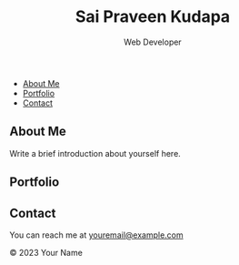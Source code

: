 
<!DOCTYPE html>
<html lang="en">
<head>
    <meta charset="UTF-8">
    <meta name="viewport" content="width=device-width, initial-scale=1.0">
    <title>Your Portfolio</title>
    <link rel="stylesheet" href="Style.css"> <!-- Link to your CSS file (if any) -->
</head>
<body>
    <header>
        <h1>Sai Praveen Kudapa</h1>
        <p>Web Developer</p>
    </header>
    <nav>
        <ul>
            <li><a href="#about">About Me</a></li>
            <li><a href="#portfolio">Portfolio</a></li>
            <li><a href="#contact">Contact</a></li>
        </ul>
    </nav>
    <section id="about">
        <h2>About Me</h2>
        <p>Write a brief introduction about yourself here.</p>
    </section>
    <section id="portfolio">
        <h2>Portfolio</h2>
        <!-- Add your portfolio projects here -->
    </section>
    <section id="contact">
        <h2>Contact</h2>
        <p>You can reach me at <a href="mailto:youremail@example.com">youremail@example.com</a></p>
    </section>
    <footer>
        <p>&copy; 2023 Your Name</p>
    </footer>
</body>
</html>


